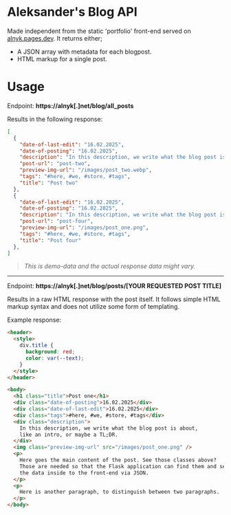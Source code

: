 # Aleksander's Blog API
Made independent from the static 'portfolio' front-end served on [alnyk.pages.dev](https://alnyk.pages.dev).
It returns either;
- A JSON array with metadata for each blogpost.
- HTML markup for a single post.

# Usage
Endpoint: **https://alnyk[.]net/blog/all_posts**

Results in the following response:
```json
[
  {
    "date-of-last-edit": "16.02.2025",
    "date-of-posting": "16.02.2025",
    "description": "In this description, we write what the blog post is about, like an intro, or maybe a TL;DR.",
    "post-url": "post-two",
    "preview-img-url": "/images/post_two.webp",
    "tags": "#here, #we, #store, #tags",
    "title": "Post two"
  },
  {
    "date-of-last-edit": "16.02.2025",
    "date-of-posting": "16.02.2025",
    "description": "In this description, we write what the blog post is about, like an intro, or maybe a TL;DR.",
    "post-url": "post-four",
    "preview-img-url": "/images/post_one.png",
    "tags": "#here, #we, #store, #tags",
    "title": "Post four"
  },
]
```
> *This is demo-data and the actual response data might vary.*

---
Endpoint: **https://alnyk[.]net/blog/posts/[YOUR REQUESTED POST TITLE]**

Results in a raw HTML response with the post itself.
It follows simple HTML markup syntax and does not utilize some form of templating.

Example response:
```HTML
<header>
  <style>
    div.title {
      background: red;
      color: var(--text);
    }
  </style>
</header>

<body>
  <h1 class="title">Post one</h1>
  <div class="date-of-posting">16.02.2025</div>
  <div class="date-of-last-edit">16.02.2025</div>
  <div class="tags">#here, #we, #store, #tags</div>
  <div class="description">
    In this description, we write what the blog post is about,
    like an intro, or maybe a TL;DR.
  </div>
  <img class="preview-img-url" src="/images/post_one.png" />
  <p>
    Here goes the main content of the post. See those classes above?
    Those are needed so that the Flask application can find them and serve
    the data inside to the front-end via JSON.
  </p>
  <p>
    Here is another paragraph, to distinguish between two paragraphs.
  </p>
</body>
```
